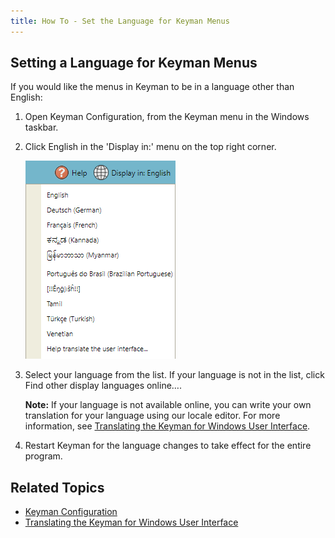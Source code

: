 ```yaml
---
title: How To - Set the Language for Keyman Menus
---
```


## Setting a Language for Keyman Menus

If you would like the menus in Keyman to be in a language other than
English:

1.  Open Keyman Configuration, from the Keyman menu in the Windows
    taskbar.

2.  Click English in the 'Display in:' menu on the top right corner.

    ![](../desktop_images/config-locale.png)

3.  Select your language from the list. If your language is not in the
    list, click Find other display languages online….

    **Note:** If your language is not available online, you can write your own
    translation for your language using our locale editor. For more
    information, see [Translating the Keyman for Windows User Interface](../advanced/locale_edit).

4.  Restart Keyman for the language changes to take effect for the
    entire program.

## Related Topics

-   [Keyman Configuration](../basic/config_tasks/config_menu)
-   [Translating the Keyman for Windows User Interface](../advanced/locale_edit)

